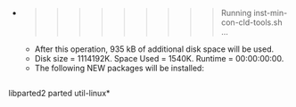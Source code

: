 * >>>>>>>>> Running inst-min-con-cld-tools.sh ...
  * After this operation, 935 kB of additional disk space will be used.
  * Disk size = 1114192K. Space Used = 1540K. Runtime = 00:00:00:00.
  * The following NEW packages will be installed:
  ```bash
libparted2 parted util-linux*
  ```

